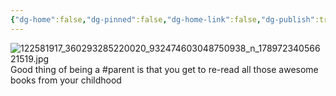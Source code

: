 ```yaml
---
{"dg-home":false,"dg-pinned":false,"dg-home-link":false,"dg-publish":true,"tags":["dgblip"],"disabled rules":["yaml-title","yaml-title-alias","file-name-heading"],"title":"philipp on instagram @ 2020-10-25","created-date":"2020-10-25T11:00:00","updated-date":"2025-05-02T17:43:08","dg-path":"blips/17897234056621519.md","permalink":"/blips/17897234056621519/","dgPassFrontmatter":true}
---
```



![122581917_360293285220020_932474603048750938_n_17897234056621519.jpg](/img/user/attachments/122581917_360293285220020_932474603048750938_n_17897234056621519.jpg)
Good thing of being a #parent is that you get to re-read all those awesome books from your childhood



